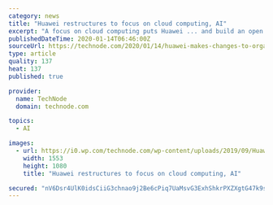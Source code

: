 ```yaml
---
category: news
title: "Huawei restructures to focus on cloud computing, AI"
excerpt: "A focus on cloud computing puts Huawei ... and build an open ecosystem.” — Ken Hu, Huawei deputy chairman, in a company statement from September Details: Huawei appointed Hou Jinlong president for the cloud computing and AI business group, the company confirmed to TechNode on Tuesday. Finance news outlet Yicai first reported the news ..."
publishedDateTime: 2020-01-14T06:46:00Z
sourceUrl: https://technode.com/2020/01/14/huawei-makes-changes-to-organizational-structure-highlighting-cloud-computing-ai/
type: article
quality: 137
heat: 137
published: true

provider:
  name: TechNode
  domain: technode.com

topics:
  - AI

images:
  - url: https://i0.wp.com/technode.com/wp-content/uploads/2019/09/Huawei-Ascend-910-processor.png?fit=1553%2C1080&#038;ssl=1
    width: 1553
    height: 1080
    title: "Huawei restructures to focus on cloud computing, AI"

secured: "nV6Dsr4UlK0idsCiiG3chnao9j2Be6cPiq7UaMsvG3ExhShkrPXZXgtG47k9sh3fMVqBMdaS8Y7S6mlHNUKTFSUfWUPqb+DVxp6cX+vSpdFDpGajON70HZGZPqRr0RB1F9mIzzWzq0ti88raUj5CfV05TU6VAh76K9CT1Rk04ozGE/FhTcRNg7xMjwxdcpJpg1HDPrDOvYf0+ASEqhmhdcIyeS5QaR9GDp+m3NglMiamS1RmJ1oTzJasvMUTNReNG3y7qFWxPUpnlUnCGCHeacDLZVIgyqO1ixaWQd+btDLwVmXqIHdC9JjXQ4Oyl6TC;pl2H2AJpbSvFmxESJGf2yw=="
---
```


